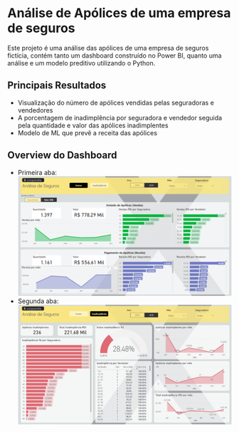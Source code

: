 # Análise de Apólices de uma empresa de seguros

Este projeto é uma análise das apólices de uma empresa de seguros fictícia, contém tanto um dashboard construído no Power BI, quanto uma análise e um modelo preditivo utilizando o Python.

## Principais Resultados

- Visualização do número de apólices vendidas pelas seguradoras e vendedores
- A porcentagem de inadimplência por seguradora e vendedor seguida pela quantidade e valor das apólices inadimplentes
- Modelo de ML que prevê a receita das apólices

## Overview do Dashboard

- Primeira aba:
![Alt text](aba1.png)
- Segunda aba:
![Alt text](aba2.png)

